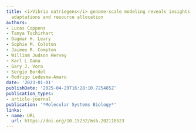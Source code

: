 ```yaml
---
title: <i>Vibrio natriegens</i> genome‐scale modeling reveals insights into halophilic
  adaptations and resource allocation
authors:
- Lucas Coppens
- Tanya Tschirhart
- Dagmar H. Leary
- Sophie M. Colston
- Jaimee R. Compton
- William Judson Hervey
- Karl L Dana
- Gary J. Vora
- Sergio Bordel
- Rodrigo Ledesma‐Amaro
date: '2023-01-01'
publishDate: '2025-04-29T16:28:10.725485Z'
publication_types:
- article-journal
publication: '*Molecular Systems Biology*'
links:
- name: URL
  url: https://doi.org/10.15252/msb.202110523
---
```

